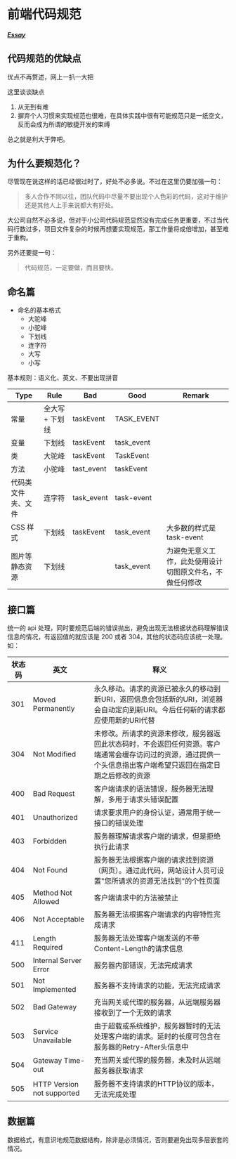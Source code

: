 # 前端代码规范

##### [Essay](https://dixinl.github.io/Essay/)

## 代码规范的优缺点

优点不再赘述，网上一扒一大把

这里谈谈缺点

1. 从无到有难
2. 摒弃个人习惯来实现规范也很难，在具体实践中很有可能规范只是一纸空文，反而会成为所谓的敏捷开发的束缚

总之就是利大于弊吧。

## 为什么要规范化？

尽管现在说这样的话已经很过时了，好处不必多说。不过在这里仍要加强一句：

> 多人合作不同以往，团队代码中尽量不要出现个人色彩的代码，这对于维护还是其他人上手来说都大有好处。

大公司自然不必多说，但对于小公司代码规范显然没有完成任务更重要，不过当代码行数过多，项目文件复杂的时候再想要实现规范，那工作量将成倍增加，甚至难于重构。

另外还要提一句：

> 代码规范，一定要做，而且要快。

## 命名篇

- 命名的基本格式
  - 大驼峰
  - 小驼峰
  - 下划线
  - 连字符
  - 大写
  - 小写

基本规则：语义化、英文、不要出现拼音

| Type               | Rule            | Bad        | Good       | Remark                                                   |
| ------------------ | --------------- | ---------- | ---------- | -------------------------------------------------------- |
| 常量               | 全大写 + 下划线 | taskEvent  | TASK_EVENT |                                                          |
| 变量               | 下划线          | taskEvent  | task_event |                                                          |
| 类                 | 大驼峰          | taskEvent  | TaskEvent  |                                                          |
| 方法               | 小驼峰          | tast_event | taskEvent  |                                                          |
| 代码类文件夹、文件 | 连字符          | task_event | task-event |                                                          |
| CSS 样式           | 下划线          | taskEvent  | task_event | 大多数的样式是 task-event                                |
| 图片等静态资源     | 下划线          |            | task_event | 为避免无意义工作，此处使用设计切图原文件名，不做任何修改 |



## 接口篇

统一的 api 处理，同时要规范后端的错误抛出，避免出现无法根据状态码理解错误信息的情况，有返回值的就应该是 200 或者 304，其他的状态码应该统一处理。如：

| 状态码 | 英文                       | 释义                                                         |
| ------ | -------------------------- | ------------------------------------------------------------ |
| 301    | Moved Permanently          | 永久移动。请求的资源已被永久的移动到新URI，返回信息会包括新的URI，浏览器会自动定向到新URI。今后任何新的请求都应使用新的URI代替 |
| 304    | Not Modified               | 未修改。所请求的资源未修改，服务器返回此状态码时，不会返回任何资源。客户端通常会缓存访问过的资源，通过提供一个头信息指出客户端希望只返回在指定日期之后修改的资源 |
| 400    | Bad Request                | 客户端请求的语法错误，服务器无法理解，多用于请求头错误配置   |
| 401    | Unauthorized               | 请求要求用户的身份认证，通常用于统一接口的错误处理           |
| 403    | Forbidden                  | 服务器理解请求客户端的请求，但是拒绝执行此请求               |
| 404    | Not Found                  | 服务器无法根据客户端的请求找到资源（网页）。通过此代码，网站设计人员可设置"您所请求的资源无法找到"的个性页面 |
| 405    | Method Not Allowed         | 客户端请求中的方法被禁止                                     |
| 406    | Not Acceptable             | 服务器无法根据客户端请求的内容特性完成请求                   |
| 411    | Length Required            | 服务器无法处理客户端发送的不带Content-Length的请求信息       |
| 500    | Internal Server Error      | 服务器内部错误，无法完成请求                                 |
| 501    | Not Implemented            | 服务器不支持请求的功能，无法完成请求                         |
| 502    | Bad Gateway                | 充当网关或代理的服务器，从远端服务器接收到了一个无效的请求   |
| 503    | Service Unavailable        | 由于超载或系统维护，服务器暂时的无法处理客户端的请求。延时的长度可包含在服务器的Retry-After头信息中 |
| 504    | Gateway Time-out           | 充当网关或代理的服务器，未及时从远端服务器获取请求           |
| 505    | HTTP Version not supported | 服务器不支持请求的HTTP协议的版本，无法完成处理               |



## 数据篇

数据格式，有意识地规范数据结构，除非是必须情况，否则要避免出现多层嵌套的情况。







